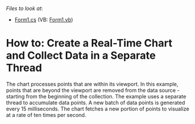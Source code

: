 <!-- default file list -->
*Files to look at*:

* [Form1.cs](./CS/RealTimeChartUpdates/Form1.cs) (VB: [Form1.vb](./VB/RealTimeChartUpdates/Form1.vb))
<!-- default file list end -->

# How to: Create a Real-Time Chart and Collect Data in a Separate Thread

The chart processes points that are within its viewport. In this example, points that are beyond the viewport are removed from the data source - starting from the beginning of the collection. The example uses a separate thread to accumulate data points. A new batch of data points is generated every 15 milliseconds. The chart fetches a new portion of points to visualize at a rate of ten times per second.